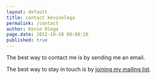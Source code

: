 ```yaml
---
layout: default
title: contact kevinolega
permalink: /contact
author: Kevin Olega
page.date: 2012-10-10 08:08:26
published: true
---
```


The best way to contact me is by sending me an email.

The best way to stay in touch is by [joining my mailing list](http://eepurl.com/oCUar).